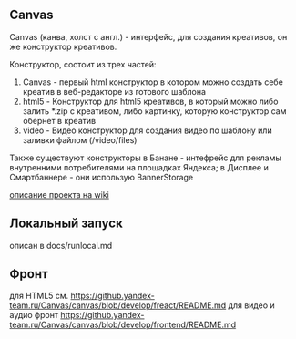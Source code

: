 ## Canvas

Canvas (канва, холст с англ.) - интерфейс, для создания креативов, он же конструктор креативов. 

Конструктор, состоит из трех частей:
1. Canvas - первый html конструктор в котором можно создать себе креатив в веб-редакторе из готового шаблона
2. html5 - Конструктор для html5 креативов, в который можно либо залить *.zip с креативом, либо картинку, которую конструктор сам обернет в креатив
3. video - Видео конструктор для создания видео по шаблону или заливки файлом (/video/files)

Также существуют конструкторы в Банане - интефрейс для рекламы внутренними потребителями на площадках Яндекса; в Дисплее и Смартбаннере - они использую BannerStorage

[описание проекта на wiki](https://wiki.yandex-team.ru/direct/Development/canvas/)

## Локальный запуск
описан в docs/runlocal.md

## Фронт
для HTML5 см. https://github.yandex-team.ru/Canvas/canvas/blob/develop/freact/README.md
для видео и аудио фронт https://github.yandex-team.ru/Canvas/canvas/blob/develop/frontend/README.md
